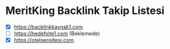 # MeritKing Backlink Takip Listesi
- [x] https://backlinkkaynak1.com
- [ ] https://hedefsite1.com (Beklemede)
- [x] https://otelseositesi.com
